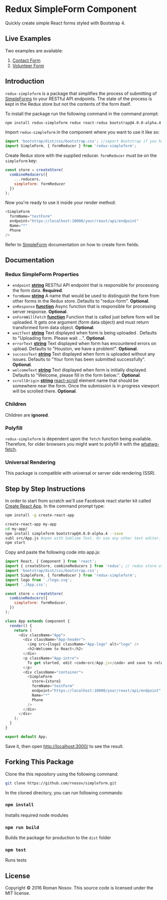 # Redux SimpleForm Component

Quickly create simple React forms styled with Bootstrap 4.

## Live Examples 

Two examples are available: 

1. [Contact Form](https://www.solarleague.org/about/contact/)
2. [Volunteer Form](https://www.solarleague.org/about/volunteering/)

## Introduction

`redux-simpleform`  is a package that simplifies the process of submitting of [SimpleForms](https://www.npmjs.com/package/simpleform) to your RESTful API endpoints. The state of the process is kept in the Redux store but not the contents of the form itself.

To install the package run the following command in the command prompt:

```sh
npm install redux-simpleform redux react-redux bootstrap@4.0.0-alpha.4 --save

```

Import `redux-simpleform` in the component where you want to use it like so:

```javascript
import 'bootstrap/dist/css/bootstrap.css'; //import Bootstrap if you haven't done it already
import SimpleForm, { formReducer } from 'redux-simpleform'; 
```


Create Redux store with the supplied reducer. `formReducer` must be on the `simpleform` key:

```javascript
const store = createStore(
  combineReducers({
    ...reducers,
    simpleform: formReducer
  })
);

```

Now you're ready to use it inside your render method:

```javascript
<SimpleForm
  formName="testForm"
  endpoint="https://localhost:10000/your/reast/api/endpoint"
  Name="*"
  Phone            
/>
```

Refer to [SimpleForm](https://www.npmjs.com/package/simpleform) documentation on how to create form fields.

## Documentation

### Redux SimpleForm Properties

- `endpoint` **[string](https://developer.mozilla.org/en-US/docs/Web/JavaScript/Reference/Global_Objects/String)** RESTful API endpoint that is responsible for processing the form data. **Required**.
- `formName` **[string](https://developer.mozilla.org/en-US/docs/Web/JavaScript/Reference/Global_Objects/String)** A name that would be used to distinguish the form from other forms in the Redux store. Defaults to "redux-form". **Optional**.
- `onResponse` **[function](https://developer.mozilla.org/en-US/docs/Web/JavaScript/Reference/Global_Objects/Function)** Async function that is responsible for processing server response. **Optional**.
- `onFormWillFetch` **[function](https://developer.mozilla.org/en-US/docs/Web/JavaScript/Reference/Global_Objects/Function)** Function that is called just before form will be uploaded. It gets one argument (form data object) and must return transformed form data object. **Optional**.
- `waitText` **[string](https://developer.mozilla.org/en-US/docs/Web/JavaScript/Reference/Global_Objects/String)** Text displayed when form is being uploaded . Defaults to "Uploading form. Please wait ...". **Optional**.
- `errorText` **[string](https://developer.mozilla.org/en-US/docs/Web/JavaScript/Reference/Global_Objects/String)** Text displayed when form has encountered errors on upload. Defaults to "Houston, we have a problem!". **Optional**.
- `successText` **[string](https://developer.mozilla.org/en-US/docs/Web/JavaScript/Reference/Global_Objects/String)** Text displayed when form is uploaded without any issues. Defaults to "Your form has been submitted successfully". **Optional**.
- `welcomeText` **[string](https://developer.mozilla.org/en-US/docs/Web/JavaScript/Reference/Global_Objects/String)** Text displayed when form is initially displayed. Defaults to "Welcome, please fill in the form below:". **Optional**.
- `scrollOrigin` **[string](https://developer.mozilla.org/en-US/docs/Web/JavaScript/Reference/Global_Objects/String)** [react-scroll](https://github.com/fisshy/react-scroll) element name that should be somewhere near the form. Once the submission is in progress viewport will be scrolled there. **Optional**.

### Children

Children are **ignored**.

### Polyfill

`redux-simpleform` is dependent upon the `fetch` function being available. Therefore, for older browsers you might want to polyfill it with the [whatwg-fetch](https://github.com/github/fetch).

### Universal Rendering

This package is compatible with universal or server side rendering (SSR).

## Step by Step Instructions

In order to start from scratch we'll use Facebook react starter kit called [Create React App](https://github.com/facebookincubator/create-react-app). In the command prompt type:


```sh
npm install -g create-react-app

create-react-app my-app
cd my-app/
npm install simpleform bootstrap@4.0.0-alpha.4 --save
subl src/App.js #open with Sublime Text. Or use any other text editor.
npm start

```

Copy and paste the following code into app.js:

```javascript
import React, { Component } from 'react';
import { createStore, combineReducers } from 'redux'; // redux store utilities
import 'bootstrap/dist/css/bootstrap.css'; 
import SimpleForm, { formReducer } from 'redux-simpleform'; 
import logo from './logo.svg';
import './App.css';

const store = createStore(
  combineReducers({
    simpleform: formReducer,
  })
);

class App extends Component {
  render() {
    return (
      <div className="App">    
        <div className="App-header">
          <img src={logo} className="App-logo" alt="logo" />
          <h2>Welcome to React</h2>
        </div>
        <p className="App-intro">
          To get started, edit <code>src/App.js</code> and save to reload.
        </p>
        <div className="container">
          <SimpleForm
            store={store} 
            formName="testForm"
            endpoint="https://localhost:10000/your/reast/api/endpoint"
            Name="*"
            Phone            
          />
        </div>
      </div>
    );
  }
}

export default App;
```

Save it, then open [http://localhost:3000/](http://localhost:3000/) to see the result.

## Forking This Package

Clone the this repository using the following command:

```sh
git clone https://github.com/rnosov/simpleform.git
```

In the cloned directory, you can run following commands:

### `npm install`

Installs required node modules

### `npm run build`

Builds the package for production to the `dist` folder

### `npm test`

Runs tests

## License

Copyright © 2016 Roman Nosov. This source code is licensed under the MIT license.
